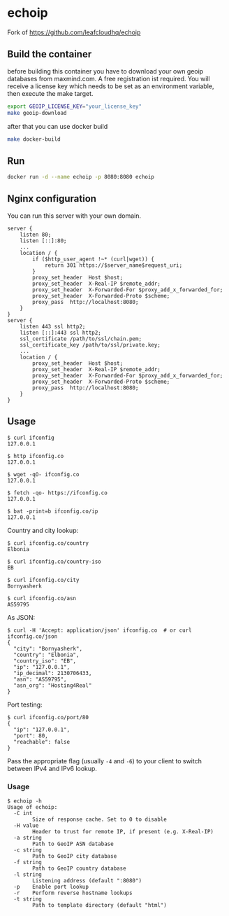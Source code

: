 # echoip
Fork of https://github.com/leafcloudhq/echoip

## Build the container

before building this container you have to download your own geoip databases from maxmind.com. A free registration ist required.
You will receive a license key which needs to be set as an environment variable, then execute the make target.

```bash
export GEOIP_LICENSE_KEY="your_license_key"
make geoip-download
```

after that you can use docker build

```bash
make docker-build
```

## Run

```bash
docker run -d --name echoip -p 8080:8080 echoip
```

## Nginx configuration

You can run this server with your own domain.

```
server {
    listen 80;
    listen [::]:80;
    ...
    location / {
        if ($http_user_agent !~* (curl|wget)) {
            return 301 https://$server_name$request_uri;
        }
        proxy_set_header  Host $host;
		proxy_set_header  X-Real-IP $remote_addr;
		proxy_set_header  X-Forwarded-For $proxy_add_x_forwarded_for;
		proxy_set_header  X-Forwarded-Proto $scheme;
		proxy_pass  http://localhost:8080;
    }
}
server {
    listen 443 ssl http2;
    listen [::]:443 ssl http2;
    ssl_certificate /path/to/ssl/chain.pem; 
    ssl_certificate_key /path/to/ssl/private.key;
    ...
    location / {
        proxy_set_header  Host $host;
		proxy_set_header  X-Real-IP $remote_addr;
		proxy_set_header  X-Forwarded-For $proxy_add_x_forwarded_for;
		proxy_set_header  X-Forwarded-Proto $scheme;
		proxy_pass  http://localhost:8080;
    }
}
```

## Usage

```
$ curl ifconfig
127.0.0.1

$ http ifconfig.co
127.0.0.1

$ wget -qO- ifconfig.co
127.0.0.1

$ fetch -qo- https://ifconfig.co
127.0.0.1

$ bat -print=b ifconfig.co/ip
127.0.0.1
```

Country and city lookup:

```
$ curl ifconfig.co/country
Elbonia

$ curl ifconfig.co/country-iso
EB

$ curl ifconfig.co/city
Bornyasherk

$ curl ifconfig.co/asn
AS59795
```

As JSON:

```
$ curl -H 'Accept: application/json' ifconfig.co  # or curl ifconfig.co/json
{
  "city": "Bornyasherk",
  "country": "Elbonia",
  "country_iso": "EB",
  "ip": "127.0.0.1",
  "ip_decimal": 2130706433,
  "asn": "AS59795",
  "asn_org": "Hosting4Real"
}
```

Port testing:

```
$ curl ifconfig.co/port/80
{
  "ip": "127.0.0.1",
  "port": 80,
  "reachable": false
}
```

Pass the appropriate flag (usually `-4` and `-6`) to your client to switch
between IPv4 and IPv6 lookup.


### Usage

```
$ echoip -h
Usage of echoip:
  -C int
    	Size of response cache. Set to 0 to disable
  -H value
    	Header to trust for remote IP, if present (e.g. X-Real-IP)
  -a string
    	Path to GeoIP ASN database
  -c string
    	Path to GeoIP city database
  -f string
    	Path to GeoIP country database
  -l string
    	Listening address (default ":8080")
  -p	Enable port lookup
  -r	Perform reverse hostname lookups
  -t string
    	Path to template directory (default "html")
```
